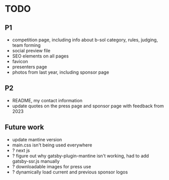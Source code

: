 # TODO

## P1

- competition page, including info about b-sol category, rules, judging, team forming
- social preview file
- SEO elements on all pages
- favicon
- presenters page
- photos from last year, including sponsor page

## P2

- README, my contact information
- update quotes on the press page and sponsor page with feedback from 2023

## Future work

- update mantine version
- main.css isn't being used everywhere
- ? next js
- ? figure out why gatsby-plugin-mantine isn't working, had to add gatsby-ssr.js manually
- ? downloadable images for press use
- ? dynamically load current and previous sponsor logos
